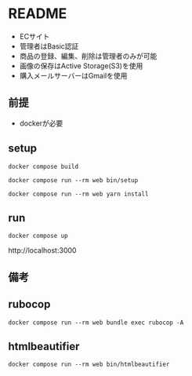 # README

- ECサイト
- 管理者はBasic認証
- 商品の登録、編集、削除は管理者のみが可能
- 画像の保存はActive Storage(S3)を使用
- 購入メールサーバーはGmailを使用

## 前提

- dockerが必要

## setup

```
docker compose build
```

```
docker compose run --rm web bin/setup
```


```
docker compose run --rm web yarn install
```

## run

```
docker compose up
```

http://localhost:3000

## 備考
## rubocop
```
docker compose run --rm web bundle exec rubocop -A
```

## htmlbeautifier
```
docker compose run --rm web bin/htmlbeautifier
```
